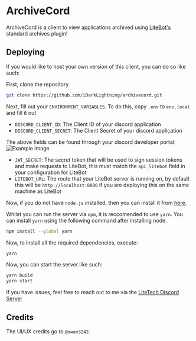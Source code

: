 # ArchiveCord

ArchiveCord is a client to view applications archived using [LiteBot's](https://github.com/iDarkLightning/LiteBot) standard archives plugin!

## Deploying

If you would like to host your own version of this client, you can do so like such:

First, clone the repository

```bash
git clone https://github.com/iDarkLightning/archivecord.git
```

Next, fill out your `ENVIRONMENT_VARIABLES`. To do this, copy `.env` to `env.local` and fill it out

- `DISCORD_CLIENT_ID`: The Client ID of your discord application
- `DISCORD_CLIENT_SECRET`: The Client Secret of your discord application

The above fields can be found through your discord developer portal:
![Example Image](https://cdn.discordapp.com/attachments/439793596003254286/861356286309040148/unknown.png)

- `JWT_SECRET`: The secret token that will be used to sign session tokens and make requests to LiteBot, this must match the `api_litebot` field in your configuration for LiteBot
- `LITEBOT_URL`: The route that your LiteBot server is running on, by default this will be `http://localhost:8000` if you are deploying this on the same machine as LiteBot

Now, if you do not have `node.js` installed, then you can install it from [here](https://nodejs.org/en/).

Whilst you can run the server via `npm`, it is reccomended to use `yarn`. You can install `yarn` using the following command after installing node.

```bash
npm install --global yarn
```

Now, to install all the required dependencies, execute:

```bash
yarn
```

Now, you can start the server like such:

```bash
yarn build
yarn start
```

If you have issues, feel free to reach out to me via the [LiteTech Discord Server](https://discord.litetech.cf)

## Credits

The UI/UX credits go to `@owen3242`.
